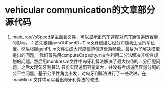 # vehicular communication的文章部分源代码

  1. main_rateVsSpeed是主函数文件，可以显示出汽车速度对汽车通信遍历容量的影响。
  2.首先根据genCUEandDUE.m文件根据泊松分布随机生成汽车位置。然后根据genPL.m文件生成大尺度信道信道衰落参数。最后为了解决模型提出的问题，
我们首先用computeCapacity.m文件利用二分法解决非线性规划的问题。然后用munkres.m文件中匈牙利算法解决了最大权值的二分匹配问题。之后发现匈牙利算法
只能实现遍历容量最大，并没有考虑遍历容量分配的公平性问题，基于公平性角度出发，对匈牙利算法进行了一些改进，在maxMin.m文件中可以看出匈牙利算法的改进。
